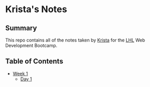 # Krista's Notes
## Summary
This repo contains all of the notes taken by [Krista](https://github.com/kourtessis) for the [LHL](https://www.lighthouselabs.ca/) Web Development Bootcamp.

## Table of Contents
* [Week 1](/Week_1)
  * [Day 1](/Week_1/Day_1)